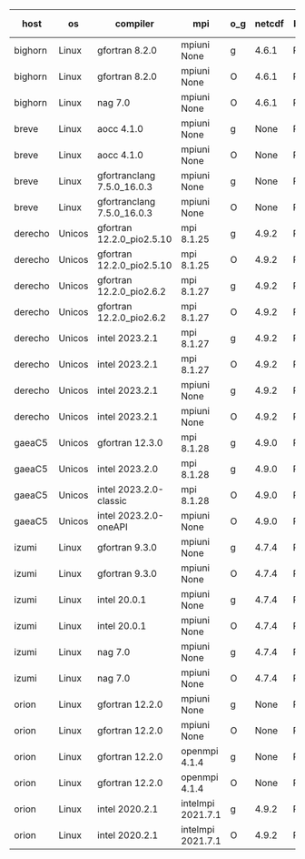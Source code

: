

| host     | os       | compiler                              | mpi                      | o_g        | netcdf        | build       | u_pass          | u_fail          | s_pass            | s_fail            | e_pass             | e_fail             | nuopc_pass       | nuopc_fail       | artifacts link          |
|----------|----------|---------------------------------------|--------------------------|------------|---------------|-------------|-----------------|-----------------|-------------------|-------------------|--------------------|--------------------|------------------|------------------|-------------------------|
| bighorn | Linux | gfortran 8.2.0 | mpiuni None  | g | 4.6.1  | PASS | 12516 | 0 | 9 | 0 | 42 | 0 | None | None | <a href="https://github.com/esmf-org/esmf-test-artifacts/tree/084a35a00e52224e50b79998bd0fbad8e853287b/develop/gfortran/8.2.0/g/mpiuni/None" target="_blank">084a35a</a> | 
| bighorn | Linux | gfortran 8.2.0 | mpiuni None  | O | 4.6.1  | PASS | 12516 | 0 | 9 | 0 | 42 | 0 | None | None | <a href="https://github.com/esmf-org/esmf-test-artifacts/tree/9532fa74200498e2d7f1512bb161658494a4f198/develop/gfortran/8.2.0/O/mpiuni/None" target="_blank">9532fa7</a> | 
| bighorn | Linux | nag 7.0 | mpiuni None  | O | 4.6.1  | PASS | None | None | None | None | None | None | None | None | <a href="https://github.com/esmf-org/esmf-test-artifacts/tree/e037376db280a2957bdb013eb0bfaa9e038a8c60/develop/nag/7.0/O/mpiuni/None" target="_blank">e037376</a> | 
| breve | Linux | aocc 4.1.0 | mpiuni None  | g | None  | PASS | 12490 | 26 | 9 | 0 | 42 | 0 | None | None | <a href="https://github.com/esmf-org/esmf-test-artifacts/tree/317c6c00c9be5ea3b1f21d510da39142f9d712fd/develop/aocc/4.1.0/g/mpiuni/None" target="_blank">317c6c0</a> | 
| breve | Linux | aocc 4.1.0 | mpiuni None  | O | None  | PASS | 12490 | 26 | 9 | 0 | 42 | 0 | None | None | <a href="https://github.com/esmf-org/esmf-test-artifacts/tree/181d74c7389d483bd515a69206a3450f1aae6dde/develop/aocc/4.1.0/O/mpiuni/None" target="_blank">181d74c</a> | 
| breve | Linux | gfortranclang 7.5.0_16.0.3 | mpiuni None  | g | None  | PASS | 12516 | 0 | 9 | 0 | 42 | 0 | None | None | <a href="https://github.com/esmf-org/esmf-test-artifacts/tree/51d768de66ee87043390b504ec0a82f62dbce369/develop/gfortranclang/7.5.0_16.0.3/g/mpiuni/None" target="_blank">51d768d</a> | 
| breve | Linux | gfortranclang 7.5.0_16.0.3 | mpiuni None  | O | None  | PASS | 12516 | 0 | 9 | 0 | 42 | 0 | None | None | <a href="https://github.com/esmf-org/esmf-test-artifacts/tree/c14b833643524a175835cdc0c21ff5cf16ae1602/develop/gfortranclang/7.5.0_16.0.3/O/mpiuni/None" target="_blank">c14b833</a> | 
| derecho | Unicos | gfortran 12.2.0_pio2.5.10 | mpi 8.1.25  | g | 4.9.2  | PASS | None | None | None | None | None | None | None | None | <a href="https://github.com/esmf-org/esmf-test-artifacts/tree/93f9ba2c159eced2b101eead7785487c7f13d0cf/develop/gfortran/12.2.0_pio2.5.10/g/mpi/8.1.25" target="_blank">93f9ba2</a> | 
| derecho | Unicos | gfortran 12.2.0_pio2.5.10 | mpi 8.1.25  | O | 4.9.2  | PASS | None | None | None | None | None | None | None | None | <a href="https://github.com/esmf-org/esmf-test-artifacts/tree/7fc24dc8dea5627777be4f49ac843f4949f2d63f/develop/gfortran/12.2.0_pio2.5.10/O/mpi/8.1.25" target="_blank">7fc24dc</a> | 
| derecho | Unicos | gfortran 12.2.0_pio2.6.2 | mpi 8.1.27  | g | 4.9.2  | PASS | None | None | None | None | None | None | None | None | <a href="https://github.com/esmf-org/esmf-test-artifacts/tree/6457e173720ce50f22c60c737043f73752c9a0e5/develop/gfortran/12.2.0_pio2.6.2/g/mpi/8.1.27" target="_blank">6457e17</a> | 
| derecho | Unicos | gfortran 12.2.0_pio2.6.2 | mpi 8.1.27  | O | 4.9.2  | PASS | None | None | None | None | None | None | None | None | <a href="https://github.com/esmf-org/esmf-test-artifacts/tree/99a8a34f2d47c3f27baa1a1d2584eb9bdc420d29/develop/gfortran/12.2.0_pio2.6.2/O/mpi/8.1.27" target="_blank">99a8a34</a> | 
| derecho | Unicos | intel 2023.2.1 | mpi 8.1.27  | g | 4.9.2  | PASS | None | None | None | None | None | None | None | None | <a href="https://github.com/esmf-org/esmf-test-artifacts/tree/4b2d348787503f2639676dabed33d715aace1ece/develop/intel/2023.2.1/g/mpi/8.1.27" target="_blank">4b2d348</a> | 
| derecho | Unicos | intel 2023.2.1 | mpi 8.1.27  | O | 4.9.2  | PASS | None | None | None | None | None | None | None | None | <a href="https://github.com/esmf-org/esmf-test-artifacts/tree/152c9ad953d61a989bc910cee717eb47132627ee/develop/intel/2023.2.1/O/mpi/8.1.27" target="_blank">152c9ad</a> | 
| derecho | Unicos | intel 2023.2.1 | mpiuni None  | g | 4.9.2  | PASS | None | None | None | None | None | None | None | None | <a href="https://github.com/esmf-org/esmf-test-artifacts/tree/de1dd5e0f4fe0032dd3b82715ccff221fe0d5b3c/develop/intel/2023.2.1/g/mpiuni/None" target="_blank">de1dd5e</a> | 
| derecho | Unicos | intel 2023.2.1 | mpiuni None  | O | 4.9.2  | PASS | None | None | None | None | None | None | None | None | <a href="https://github.com/esmf-org/esmf-test-artifacts/tree/468814e6440b2e235a7fdbbd64cb7abe4829c8d3/develop/intel/2023.2.1/O/mpiuni/None" target="_blank">468814e</a> | 
| gaeaC5 | Unicos | gfortran 12.3.0 | mpi 8.1.28  | g | 4.9.0  | PASS | 14185 | 0 | 51 | 0 | 80 | 0 | 56 | 0 | <a href="https://github.com/esmf-org/esmf-test-artifacts/tree/b8381f02b70d57165fd9ecd0c6f933dc328ae7c1/develop/gfortran/12.3.0/g/mpi/8.1.28" target="_blank">b8381f0</a> | 
| gaeaC5 | Unicos | intel 2023.2.0 | mpi 8.1.28  | g | 4.9.0  | PASS | None | None | None | None | None | None | None | None | <a href="https://github.com/esmf-org/esmf-test-artifacts/tree/fbcaca49db8ba6b900c453731f35061799e5846e/develop/intel/2023.2.0/g/mpi/8.1.28" target="_blank">fbcaca4</a> | 
| gaeaC5 | Unicos | intel 2023.2.0-classic | mpi 8.1.28  | O | 4.9.0  | PASS | None | None | None | None | None | None | None | None | <a href="https://github.com/esmf-org/esmf-test-artifacts/tree/4a20718e5873a0aac11f0d9a27566d0d04614101/develop/intel/2023.2.0-classic/O/mpi/8.1.28" target="_blank">4a20718</a> | 
| gaeaC5 | Unicos | intel 2023.2.0-oneAPI | mpiuni None  | O | 4.9.0  | PASS | 12516 | 0 | 9 | 0 | 42 | 0 | None | None | <a href="https://github.com/esmf-org/esmf-test-artifacts/tree/48a251b4dddfa96a230dd905ba2e1bc809deb6f2/develop/intel/2023.2.0-oneAPI/O/mpiuni/None" target="_blank">48a251b</a> | 
| izumi | Linux | gfortran 9.3.0 | mpiuni None  | g | 4.7.4  | PASS | 12516 | 0 | 9 | 0 | 42 | 0 | None | None | <a href="https://github.com/esmf-org/esmf-test-artifacts/tree/24b1868941eb5dd860ef234f6e2fac43938d8a8b/develop/gfortran/9.3.0/g/mpiuni/None" target="_blank">24b1868</a> | 
| izumi | Linux | gfortran 9.3.0 | mpiuni None  | O | 4.7.4  | PASS | 12516 | 0 | 9 | 0 | 42 | 0 | None | None | <a href="https://github.com/esmf-org/esmf-test-artifacts/tree/1fdaa34efae7dcc9ee5e42a8522c14430988015e/develop/gfortran/9.3.0/O/mpiuni/None" target="_blank">1fdaa34</a> | 
| izumi | Linux | intel 20.0.1 | mpiuni None  | g | 4.7.4  | PASS | 12516 | 0 | 9 | 0 | 42 | 0 | None | None | <a href="https://github.com/esmf-org/esmf-test-artifacts/tree/3096b637c49347fe2f3b4ff81d961d90a3f4068a/develop/intel/20.0.1/g/mpiuni/None" target="_blank">3096b63</a> | 
| izumi | Linux | intel 20.0.1 | mpiuni None  | O | 4.7.4  | PASS | 12516 | 0 | 9 | 0 | 42 | 0 | None | None | <a href="https://github.com/esmf-org/esmf-test-artifacts/tree/21e07703c14df3ebd666ecce5b575d4f7211027b/develop/intel/20.0.1/O/mpiuni/None" target="_blank">21e0770</a> | 
| izumi | Linux | nag 7.0 | mpiuni None  | g | 4.7.4  | PASS | 12516 | 0 | 9 | 0 | 42 | 0 | None | None | <a href="https://github.com/esmf-org/esmf-test-artifacts/tree/875f241e8028f460eca169a5a97fd37c2469823f/develop/nag/7.0/g/mpiuni/None" target="_blank">875f241</a> | 
| izumi | Linux | nag 7.0 | mpiuni None  | O | 4.7.4  | PASS | 12516 | 0 | 9 | 0 | 42 | 0 | None | None | <a href="https://github.com/esmf-org/esmf-test-artifacts/tree/aaeefdd53dbe00240e4524c949fcf8f0359624be/develop/nag/7.0/O/mpiuni/None" target="_blank">aaeefdd</a> | 
| orion | Linux | gfortran 12.2.0 | mpiuni None  | g | None  | PASS | None | None | None | None | None | None | None | None | <a href="https://github.com/esmf-org/esmf-test-artifacts/tree/ec8c863762f092f1e476f5a87fd349dae853e244/develop/gfortran/12.2.0/g/mpiuni/None" target="_blank">ec8c863</a> | 
| orion | Linux | gfortran 12.2.0 | mpiuni None  | O | None  | PASS | 12516 | 0 | 9 | 0 | 42 | 0 | None | None | <a href="https://github.com/esmf-org/esmf-test-artifacts/tree/62f9edd552516e6574d1ce52222db7275aa229d6/develop/gfortran/12.2.0/O/mpiuni/None" target="_blank">62f9edd</a> | 
| orion | Linux | gfortran 12.2.0 | openmpi 4.1.4  | g | None  | PASS | None | None | None | None | None | None | None | None | <a href="https://github.com/esmf-org/esmf-test-artifacts/tree/006eaa14f56646c2d03fe3f743291b10271eebc7/develop/gfortran/12.2.0/g/openmpi/4.1.4" target="_blank">006eaa1</a> | 
| orion | Linux | gfortran 12.2.0 | openmpi 4.1.4  | O | None  | PASS | None | None | None | None | None | None | None | None | <a href="https://github.com/esmf-org/esmf-test-artifacts/tree/476c7aaba46344fcf27787b92b586587232a5a63/develop/gfortran/12.2.0/O/openmpi/4.1.4" target="_blank">476c7aa</a> | 
| orion | Linux | intel 2020.2.1 | intelmpi 2021.7.1  | g | 4.9.2  | PASS | None | None | None | None | None | None | None | None | <a href="https://github.com/esmf-org/esmf-test-artifacts/tree/696f9303b45d949b6d4dae4a0e3acf008ab73ba3/develop/intel/2020.2.1/g/intelmpi/2021.7.1" target="_blank">696f930</a> | 
| orion | Linux | intel 2020.2.1 | intelmpi 2021.7.1  | O | 4.9.2  | PASS | None | None | None | None | None | None | None | None | <a href="https://github.com/esmf-org/esmf-test-artifacts/tree/63be11ff9d771c7cb2ed94af1f8a2f86d232d11b/develop/intel/2020.2.1/O/intelmpi/2021.7.1" target="_blank">63be11f</a> | 

